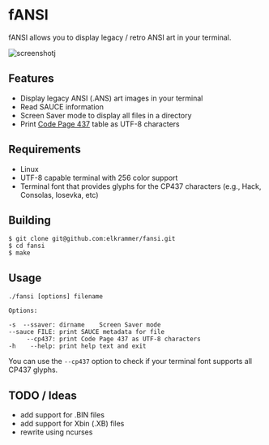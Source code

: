 # fANSI

fANSI allows you to display legacy / retro ANSI art in your terminal.

![screenshot](https://user-images.githubusercontent.com/64374/124131577-f274a600-da4d-11eb-9f68-d8ca0f2d7154.png)j

## Features

* Display legacy ANSI (.ANS) art images in your terminal
* Read SAUCE information
* Screen Saver mode to display all files in a directory
* Print [Code Page 437](https://en.wikipedia.org/wiki/Code_page_437) table as UTF-8 characters

## Requirements

* Linux
* UTF-8 capable terminal with 256 color support
* Terminal font that provides glyphs for the CP437 characters (e.g., Hack, Consolas, Iosevka, etc)

## Building

```
$ git clone git@github.com:elkrammer/fansi.git
$ cd fansi
$ make
```

## Usage

```
./fansi [options] filename

Options:

-s  --ssaver: dirname    Screen Saver mode
--sauce FILE: print SAUCE metadata for file
     --cp437: print Code Page 437 as UTF-8 characters
-h    --help: print help text and exit
```

You can use the `--cp437` option to check if your terminal font supports
all CP437 glyphs.

## TODO / Ideas

* add support for .BIN files
* add support for Xbin (.XB) files
* rewrite using ncurses
